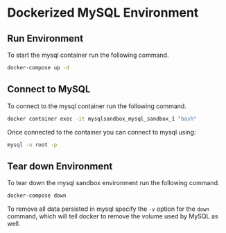 # Dockerized MySQL Environment

## Run Environment

To start the mysql container run the following command.

```bash
docker-compose up -d
```

## Connect to MySQL

To connect to the mysql container run the following command.

```bash
docker container exec -it mysqlsandbox_mysql_sandbox_1 "bash"
```

Once connected to the container you can connect to mysql using:

```bash
mysql -u root -p
```

## Tear down Environment

To tear down the mysql sandbox environment run the following command.

```bash
docker-compose down
```

To remove all data persisted in mysql specify the `-v` option for the `down` command, which will tell docker to remove the volume used by MySQL as well.